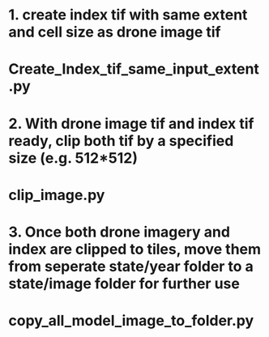 # 1. create index tif with same extent and cell size as drone image tif

# Create_Index_tif_same_input_extent.py

# 2. With drone image tif and index tif ready, clip both tif by a specified size (e.g. 512\*512)

# clip_image.py

# 3. Once both drone imagery and index are clipped to tiles, move them from seperate state/year folder to a state/image folder for further use

# copy_all_model_image_to_folder.py
